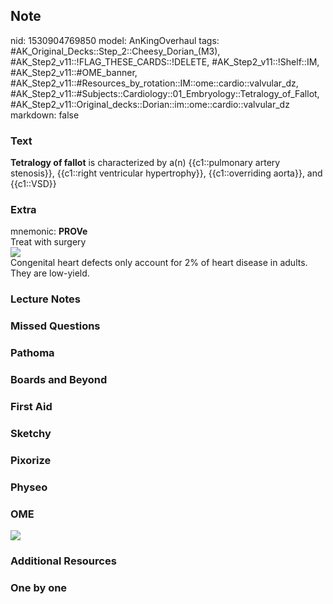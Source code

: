 ## Note
nid: 1530904769850
model: AnKingOverhaul
tags: #AK_Original_Decks::Step_2::Cheesy_Dorian_(M3), #AK_Step2_v11::!FLAG_THESE_CARDS::!DELETE, #AK_Step2_v11::!Shelf::IM, #AK_Step2_v11::#OME_banner, #AK_Step2_v11::#Resources_by_rotation::IM::ome::cardio::valvular_dz, #AK_Step2_v11::#Subjects::Cardiology::01_Embryology::Tetralogy_of_Fallot, #AK_Step2_v11::Original_decks::Dorian::im::ome::cardio::valvular_dz
markdown: false

### Text
<b>Tetralogy of fallot</b> is characterized by a(n) {{c1::pulmonary
artery stenosis}}, {{c1::right ventricular hypertrophy}},
{{c1::overriding aorta}}, and {{c1::VSD}}

### Extra
<div>
  mnemonic: <b>PROVe</b>
</div>
<div>
  Treat with surgery
</div>
<div><img src="paste-36331128356865.jpg" class=
"resizer"></div>Congenital heart defects only account for 2% of
heart disease in adults. They are low-yield.

### Lecture Notes


### Missed Questions


### Pathoma


### Boards and Beyond


### First Aid


### Sketchy


### Pixorize


### Physeo


### OME
<div class="ome-widget">
  <a href="https://onlinemeded.org?ref=anki"><img src=
  "_OME_AnkiFlashcards_General_4.png"></a>
</div>

### Additional Resources


### One by one

